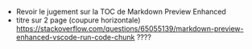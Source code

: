- Revoir le jugement sur la TOC de Markdown Preview Enhanced<br>
- titre sur 2 page (coupure horizontale)
https://stackoverflow.com/questions/65055139/markdown-preview-enhanced-vscode-run-code-chunk ????
